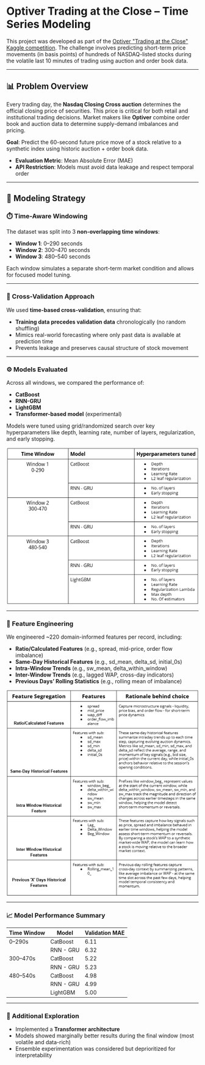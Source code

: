 # Optiver Trading at the Close – Time Series Modeling

This project was developed as part of the [Optiver "Trading at the Close" Kaggle competition](https://www.kaggle.com/competitions/optiver-trading-at-the-close/overview). The challenge involves predicting short-term price movements (in basis points) of hundreds of NASDAQ-listed stocks during the volatile last 10 minutes of trading using auction and order book data.

---

## 📊 Problem Overview

Every trading day, the **Nasdaq Closing Cross auction** determines the official closing price of securities. This price is critical for both retail and institutional trading decisions. Market makers like **Optiver** combine order book and auction data to determine supply-demand imbalances and pricing.

**Goal**: Predict the 60-second future price move of a stock relative to a synthetic index using historic auction + order book data.

- **Evaluation Metric**: Mean Absolute Error (MAE)
- **API Restriction**: Models must avoid data leakage and respect temporal order

---

## 🧠 Modeling Strategy

### ⏱️ Time-Aware Windowing

The dataset was split into 3 **non-overlapping time windows**:
- **Window 1**: 0–290 seconds
- **Window 2**: 300–470 seconds
- **Window 3**: 480–540 seconds

Each window simulates a separate short-term market condition and allows for focused model tuning.

---

### 🧪 Cross-Validation Approach

We used **time-based cross-validation**, ensuring that:
- **Training data precedes validation data** chronologically (no random shuffling)
- Mimics real-world forecasting where only past data is available at prediction time
- Prevents leakage and preserves causal structure of stock movement

---

### ⚙️ Models Evaluated

Across all windows, we compared the performance of:
- **CatBoost**
- **RNN-GRU**
- **LightGBM**
- **Transformer-based model** (experimental)

Models were tuned using grid/randomized search over key hyperparameters like depth, learning rate, number of layers, regularization, and early stopping.

![Model Exploration](docs/Models.png)

---

### 🧬 Feature Engineering

We engineered ~220 domain-informed features per record, including:

- **Ratio/Calculated Features** (e.g., spread, mid-price, order flow imbalance)
- **Same-Day Historical Features** (e.g., sd_mean, delta_sd, initial_0s)
- **Intra-Window Trends** (e.g., sw_mean, delta_within_window)
- **Inter-Window Trends** (e.g., lagged WAP, cross-day indicators)
- **Previous Days’ Rolling Statistics** (e.g., rolling mean of imbalance)

![Feature Engineering Table](docs/Features.png)

---

### 📈 Model Performance Summary

| Time Window | Model      | Validation MAE |
|-------------|------------|----------------|
| 0–290s      | CatBoost   | 6.11           |
|             | RNN - GRU  | 6.32           |
| 300–470s    | CatBoost   | 5.22           |
|             | RNN - GRU  | 5.23           |
| 480–540s    | CatBoost   | 4.98           |
|             | RNN - GRU  | 4.99           |
|             | LightGBM   | 5.00           |


---

### 🔄 Additional Exploration

- Implemented a **Transformer architecture**
- Models showed marginally better results during the final window (most volatile and data-rich)
- Ensemble experimentation was considered but deprioritized for interpretability